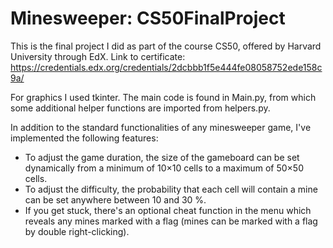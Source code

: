 # Minesweeper: CS50FinalProject
This is the final project I did as part of the course CS50, offered by Harvard University through EdX. Link to certificate:
https://credentials.edx.org/credentials/2dcbbb1f5e444fe08058752ede158c9a/

For graphics I used tkinter. The main code is found in Main.py, from which some additional helper functions are imported from helpers.py.

In addition to the standard functionalities of any minesweeper game, I've implemented the following features:

<ul>
  <li>To adjust the game duration, the size of the gameboard can be set dynamically from a minimum of 10×10 cells to a maximum of 50×50 cells.</li>
  <li>To adjust the difficulty, the probability that each cell will contain a mine can be set anywhere between 10 and 30 %.</li>
  <li>If you get stuck, there's an optional cheat function in the menu which reveals any mines marked with a flag (mines can be marked with a flag by double right-clicking).</li>
</ul>
